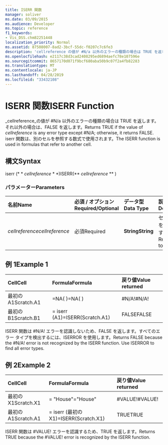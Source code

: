 ```yaml
---
title: ISERR 関数
manager: soliver
ms.date: 03/09/2015
ms.audience: Developer
ms.topic: reference
f1_keywords:
- Vis_DSS.chm82251448
localization_priority: Normal
ms.assetid: 87508007-8ad2-3bcf-55dc-f0207c7c6fe3
description: 'cellreference の値が #N/a 以外のエラーの種類の場合は TRUE を返します。それ以外の場合は、FALSE を返します。 iserr 関数は、別のセルを参照する数式で使用されます。'
ms.openlocfilehash: e2117c38d3cad2408295ed6894aefc78e107596e
ms.sourcegitcommit: 8657170d071f9bcf680aba50b9c07f2a4fb82283
ms.translationtype: MT
ms.contentlocale: ja-JP
ms.lasthandoff: 04/28/2019
ms.locfileid: "33432108"
---
```

# <a name="iserr-function"></a><span data-ttu-id="25d24-104">ISERR 関数</span><span class="sxs-lookup"><span data-stu-id="25d24-104">ISERR Function</span></span>

<span data-ttu-id="25d24-105">_cellreference_の値が #N/a 以外のエラーの種類の場合は TRUE を返します。それ以外の場合は、FALSE を返します。</span><span class="sxs-lookup"><span data-stu-id="25d24-105">Returns TRUE if the value of  _cellreference_ is any error type except #N/A; otherwise, it returns FALSE.</span></span> <span data-ttu-id="25d24-106">iserr 関数は、別のセルを参照する数式で使用されます。</span><span class="sxs-lookup"><span data-stu-id="25d24-106">The ISERR function is used in formulas that refer to another cell.</span></span> 
  
## <a name="syntax"></a><span data-ttu-id="25d24-107">構文</span><span class="sxs-lookup"><span data-stu-id="25d24-107">Syntax</span></span>

<span data-ttu-id="25d24-108">iserr (\* \* *cellreference* \* \*)</span><span class="sxs-lookup"><span data-stu-id="25d24-108">ISERR(\*\* *cellreference* \*\* )</span></span> 
  
### <a name="parameters"></a><span data-ttu-id="25d24-109">パラメーター</span><span class="sxs-lookup"><span data-stu-id="25d24-109">Parameters</span></span>

|<span data-ttu-id="25d24-110">**名前**</span><span class="sxs-lookup"><span data-stu-id="25d24-110">**Name**</span></span>|<span data-ttu-id="25d24-111">**必須 / オプション**</span><span class="sxs-lookup"><span data-stu-id="25d24-111">**Required/Optional**</span></span>|<span data-ttu-id="25d24-112">**データ型**</span><span class="sxs-lookup"><span data-stu-id="25d24-112">**Data Type**</span></span>|<span data-ttu-id="25d24-113">**説明**</span><span class="sxs-lookup"><span data-stu-id="25d24-113">**Description**</span></span>|
|:-----|:-----|:-----|:-----|
| <span data-ttu-id="25d24-114">_cellreference_</span><span class="sxs-lookup"><span data-stu-id="25d24-114">_cellreference_</span></span> <br/> |<span data-ttu-id="25d24-115">必須</span><span class="sxs-lookup"><span data-stu-id="25d24-115">Required</span></span>  <br/> |<span data-ttu-id="25d24-116">**String**</span><span class="sxs-lookup"><span data-stu-id="25d24-116">**String**</span></span> <br/> |<span data-ttu-id="25d24-117">セルの参照を指定します。</span><span class="sxs-lookup"><span data-stu-id="25d24-117">Reference to a cell.</span></span>  <br/> |
   
## <a name="example-1"></a><span data-ttu-id="25d24-118">例 1</span><span class="sxs-lookup"><span data-stu-id="25d24-118">Example 1</span></span>

|<span data-ttu-id="25d24-119">**Cell**</span><span class="sxs-lookup"><span data-stu-id="25d24-119">**Cell**</span></span>|<span data-ttu-id="25d24-120">**Formula**</span><span class="sxs-lookup"><span data-stu-id="25d24-120">**Formula**</span></span>|<span data-ttu-id="25d24-121">**戻り値**</span><span class="sxs-lookup"><span data-stu-id="25d24-121">**Value returned**</span></span>|
|:-----|:-----|:-----|
|<span data-ttu-id="25d24-122">最初の A1</span><span class="sxs-lookup"><span data-stu-id="25d24-122">Scratch.A1</span></span>  <br/> |<span data-ttu-id="25d24-123">=NA( )</span><span class="sxs-lookup"><span data-stu-id="25d24-123">=NA( )</span></span>  <br/> |<span data-ttu-id="25d24-124">#N/A!</span><span class="sxs-lookup"><span data-stu-id="25d24-124">#N/A!</span></span>  <br/> |
|<span data-ttu-id="25d24-125">最初の B1</span><span class="sxs-lookup"><span data-stu-id="25d24-125">Scratch.B1</span></span>  <br/> |<span data-ttu-id="25d24-126">= iserr (A1)</span><span class="sxs-lookup"><span data-stu-id="25d24-126">=ISERR(Scratch.A1)</span></span>  <br/> |<span data-ttu-id="25d24-127">FALSE</span><span class="sxs-lookup"><span data-stu-id="25d24-127">FALSE</span></span>  <br/> |
   
<span data-ttu-id="25d24-p103">ISERR 関数は #N/A! エラーを認識しないため、FALSE を返します。すべてのエラー タイプを検出するには、ISERROR を使用します。</span><span class="sxs-lookup"><span data-stu-id="25d24-p103">Returns FALSE because the #N/A! error is not recognized by the ISERR function. Use ISERROR to find all error types.</span></span>
  
## <a name="example-2"></a><span data-ttu-id="25d24-131">例 2</span><span class="sxs-lookup"><span data-stu-id="25d24-131">Example 2</span></span>

|<span data-ttu-id="25d24-132">**Cell**</span><span class="sxs-lookup"><span data-stu-id="25d24-132">**Cell**</span></span>|<span data-ttu-id="25d24-133">**Formula**</span><span class="sxs-lookup"><span data-stu-id="25d24-133">**Formula**</span></span>|<span data-ttu-id="25d24-134">**戻り値**</span><span class="sxs-lookup"><span data-stu-id="25d24-134">**Value returned**</span></span>|
|:-----|:-----|:-----|
|<span data-ttu-id="25d24-135">最初の X1</span><span class="sxs-lookup"><span data-stu-id="25d24-135">Scratch.X1</span></span>  <br/> |<span data-ttu-id="25d24-136">= "House"</span><span class="sxs-lookup"><span data-stu-id="25d24-136">="House"</span></span>  <br/> |<span data-ttu-id="25d24-137">#VALUE!</span><span class="sxs-lookup"><span data-stu-id="25d24-137">#VALUE!</span></span>  <br/> |
|<span data-ttu-id="25d24-138">最初の A1</span><span class="sxs-lookup"><span data-stu-id="25d24-138">Scratch.A1</span></span>  <br/> |<span data-ttu-id="25d24-139">= iserr (最初の X1)</span><span class="sxs-lookup"><span data-stu-id="25d24-139">=ISERR(Scratch.X1)</span></span>  <br/> |<span data-ttu-id="25d24-140">TRUE</span><span class="sxs-lookup"><span data-stu-id="25d24-140">TRUE</span></span>  <br/> |
   
<span data-ttu-id="25d24-p104">ISERR 関数は #VALUE! エラーを認識するため、TRUE を返します。</span><span class="sxs-lookup"><span data-stu-id="25d24-p104">Returns TRUE because the #VALUE! error is recognized by the ISERR function.</span></span>
  

